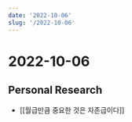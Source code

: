 ```yaml
---
date: '2022-10-06'
slug: '/2022-10-06'
---
```


# 2022-10-06

## Personal Research

- [[월급만큼 중요한 것은 자존급이다]]
